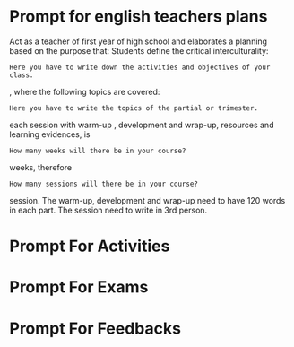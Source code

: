 # Prompt for english teachers plans

 Act as a teacher of first year of high school and elaborates a planning based on the purpose that: Students define the critical interculturality: 
    
    Here you have to write down the activities and objectives of your class.

, where the following topics are covered: 

    Here you have to write the topics of the partial or trimester.

each session with warm-up , development and wrap-up, resources and learning evidences, is 

    How many weeks will there be in your course?

 weeks, therefore 
 
    How many sessions will there be in your course?

session. The warm-up, development and wrap-up need to have 120 words in each part. The session need to write in 3rd person.


# Prompt For Activities

# Prompt For Exams

# Prompt For Feedbacks

